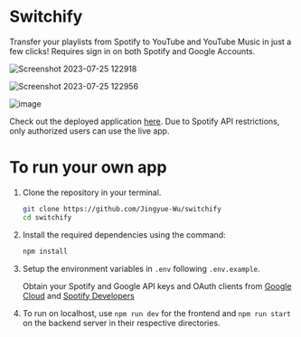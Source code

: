 # Switchify
Transfer your playlists from Spotify to YouTube and YouTube Music in just a few clicks! Requires sign in on both Spotify and Google Accounts.

![Screenshot 2023-07-25 122918](https://github.com/Jingyue-Wu/switchify/assets/75918217/069dc291-1c86-4f34-981f-c18fab40f755)

![Screenshot 2023-07-25 122956](https://github.com/Jingyue-Wu/switchify/assets/75918217/5b7e8d4a-897e-433b-a3fa-356439c9b25b)

![image](https://github.com/Jingyue-Wu/switchify/assets/75918217/da62a787-13ce-4b5d-b99b-87a5a0238919)

Check out the deployed application <a href="https://switchify.vercel.app" target="_blank">here</a>. Due to Spotify API restrictions, only authorized users can use the live app.

# To run your own app

1. Clone the repository in your terminal.

   ```bash
   git clone https://github.com/Jingyue-Wu/switchify
   cd switchify
   ```

2. Install the required dependencies using the command:

   ```bash
   npm install
   ```

3. Setup the environment variables in `.env` following `.env.example`.
  
   Obtain your Spotify and Google API keys and OAuth clients from <a href="https://console.cloud.google.com/" target="_blank">Google Cloud</a> and <a href="https://developer.spotify.com/" target="_blank">Spotify Developers</a>

4. To run on localhost, use `npm run dev` for the frontend and `npm run start` on the backend server in their respective directories.
